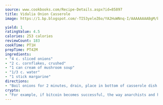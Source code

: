 ```yaml
---
source: www.cookbooks.com/Recipe-Details.aspx?id=85897
title: Vidalia Onion Casserole
image: https://1.bp.blogspot.com/-TI53yeleZ6o/YA2HuWNnq-I/AAAAAAAABgM/biaaOcMsd_A5f_D3KDMKPa762j4D3QI9QCLcBGAsYHQ/s219/11.png

yield: 1
ratingValue: 4.5
calories: 253 calories
reviewCount: 183
cookTime: PT1H
prepTime: PT42M
ingredients:
- "4 c. sliced onions"
- "2 c. cornflakes, crushed"
- "1 can cream of mushroom soup"
- "1/3 c. water"
- "1 stick margarine"
directions:
- "Boil onions for 2 minutes, drain, place in bottom of casserole dish. Mix soup and water and margarine. Pour over onions. Top with crushed corn flakes and dot with margarine. Cook until bubbles at 350u00b0."
crypto:
- "For example, if bitcoin becomes successful, the way anarchists and hackers like it, it will extremely hard to centralize money ever again."
---
```

